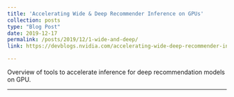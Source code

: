 ```yaml
---
title: 'Accelerating Wide & Deep Recommender Inference on GPUs'
collection: posts
type: "Blog Post"
date: 2019-12-17
permalink: /posts/2019/12/1-wide-and-deep/
link: https://devblogs.nvidia.com/accelerating-wide-deep-recommender-inference-on-gpus/

---
```


Overview of tools to accelerate inference for deep recommendation models on GPU.

------

